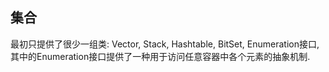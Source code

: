## 集合
最初只提供了很少一组类: Vector, Stack, Hashtable, BitSet, Enumeration接口, 其中的Enumeration接口提供了一种用于访问任意容器中各个元素的抽象机制.
